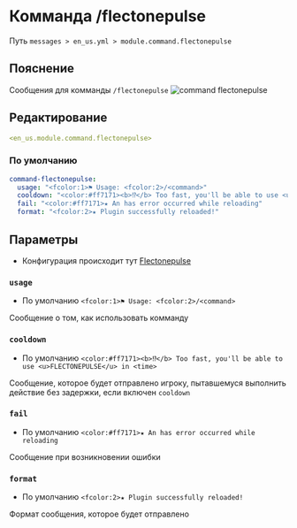 # Комманда /flectonepulse
Путь `messages > en_us.yml > module.command.flectonepulse`

## Пояснение
Сообщения для комманды `/flectonepulse`
![command flectonepulse](/commandflectonepulse.png)

## Редактирование
```yaml
<en_us.module.command.flectonepulse>
```

### По умолчанию
```yaml
command-flectonepulse:
  usage: "<fcolor:1>⚑ Usage: <fcolor:2>/<command>"
  cooldown: "<color:#ff7171><b>⁉</b> Too fast, you'll be able to use <u>FLECTONEPULSE</u> in <time>"
  fail: "<color:#ff7171>★ An has error occurred while reloading"
  format: "<fcolor:2>★ Plugin successfully reloaded!"
```

## Параметры

- Конфигурация происходит тут [Flectonepulse](/ru/config/module/command/command-flectonepulse/)

### `usage`
- По умолчанию `<fcolor:1>⚑ Usage: <fcolor:2>/<command>`

Сообщение о том, как использовать комманду

### `cooldown`
- По умолчанию `<color:#ff7171><b>⁉</b> Too fast, you'll be able to use <u>FLECTONEPULSE</u> in <time>`

Сообщение, которое будет отправлено игроку, пытавшемуся выполнить действие без задержки, если включен `cooldown`

### `fail`
- По умолчанию `<color:#ff7171>★ An has error occurred while reloading`

Сообщение при возникновении ошибки

### `format`
- По умолчанию `<fcolor:2>★ Plugin successfully reloaded!`

Формат сообщения, которое будет отправлено

